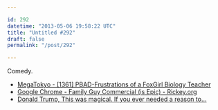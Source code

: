 ```yaml
---

id: 292
datetime: "2013-05-06 19:58:22 UTC"
title: "Untitled #292"
draft: false
permalink: "/post/292"

---
```


Comedy. 

 
 * [MegaTokyo - \[1361\] PBAD-Frustrations of a FoxGirl Biology Teacher](https://megatokyo.com/strip/1361)
 * [Google Chrome - Family Guy Commercial (is Epic) - Rickey.org](http://www.rickey.org/google-chrome-family-guy-commercial-is-epic/)
 * [Donald Trump, This was magical. If you ever needed a reason to...](https://comedycentral.tumblr.com/post/49529555646/this-was-magical-if-you-ever-needed-a-reason-to?xrs=synd_facebook)



